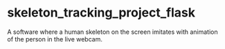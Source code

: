 # skeleton_tracking_project_flask
A software where a human skeleton on the screen imitates with animation of the person in the live webcam.

